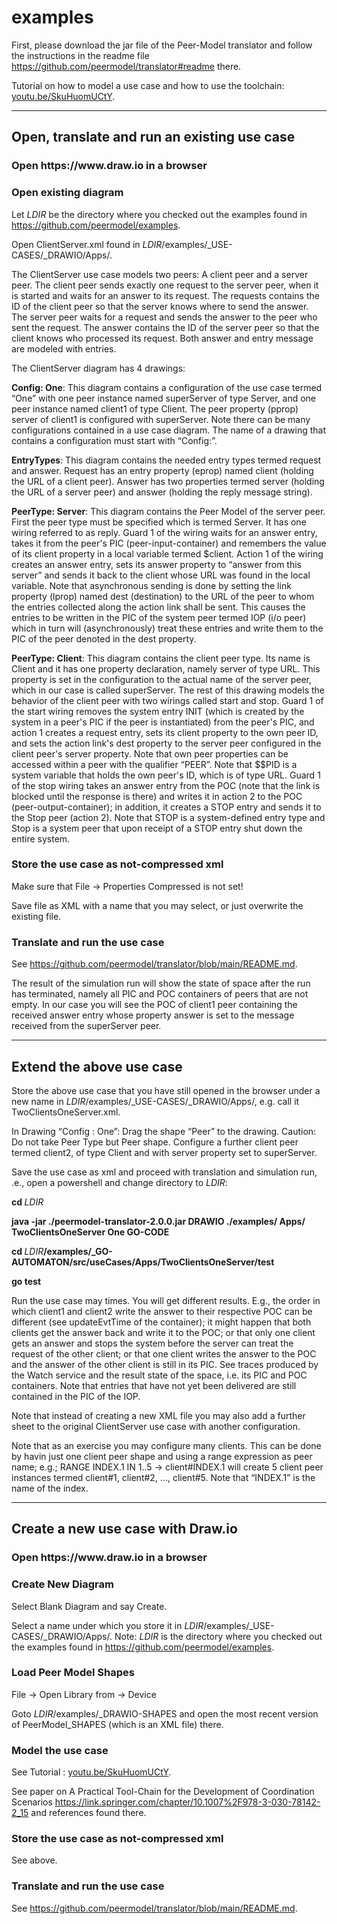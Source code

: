 # examples

First, please download the jar file of the Peer-Model translator and follow the instructions in the readme file  https://github.com/peermodel/translator#readme there.

Tutorial on how to model a use case and how to use the toolchain: <a href="https://youtu.be/SkuHuomUCtY" target="_blank">youtu.be/SkuHuomUCtY</a>.


<hr>

<h2>Open, translate and run an existing use case</h2>

<h3>Open https://www.draw.io in a browser</h3>

<h3>Open existing diagram</h3>

Let <em>LDIR</em> be the directory where you checked out the examples found in https://github.com/peermodel/examples.

Open ClientServer.xml found in <em>LDIR</em>/examples/_USE-CASES/_DRAWIO/Apps/.

The ClientServer use case models two peers: A client peer and a server peer. The client peer sends exactly one request to the server peer, when it is started and waits for an answer to its request. The requests contains the ID of the client peer so that the server knows where to send the answer. The server peer waits for a request and sends the answer to the peer who sent the request. The answer contains the ID of the server peer so that the client knows who processed its request. Both answer and entry message are modeled with entries.

The ClientServer diagram has 4 drawings:

<strong>Config: One</strong>: This diagram contains a configuration of the use case termed &ldquo;One&rdquo; with one peer instance named superServer of type Server, and one peer instance named client1 of type Client. The peer property (pprop) server of client1 is configured with superServer. Note there can be many configurations contained in a use case diagram. The name of a drawing that contains a configuration must start with &ldquo;Config:&rdquo;. 

<strong>EntryTypes</strong>: This diagram contains the needed entry types termed request and answer. Request has an entry property (eprop) named client (holding the URL of a client peer). Answer has two properties termed server (holding the URL of a server peer) and answer (holding the reply message string). 

<strong>PeerType: Server</strong>: This diagram contains the Peer Model of the server peer. First the peer type must be specified which is termed Server. It has one wiring referred to as reply. Guard 1 of the wiring waits for an answer entry, takes it from the peer's PIC (peer-input-container) and remembers the value of its client property in a local variable termed $client. Action 1 of the wiring creates an answer entry, sets its answer property to &ldquo;answer from this server&rdquo; and sends it back to the client whose URL was found in the local variable. Note that asynchronous sending is done by setting the link property (lprop) named dest (destination) to the URL of the peer to whom the entries collected along the action link shall be sent. This causes the entries to be written in the PIC of the system peer termed IOP (i/o peer) which in turn will (asynchronously) treat these entries and write them to the PIC of the peer denoted in the dest property.

<strong>PeerType: Client</strong>: This diagram contains the client peer type. Its name is Client and it has one property declaration, namely server of type URL. This property is set in the configuration to the actual name of the server peer, which in our case is called superServer. The rest of this drawing models the behavior of the client peer with two wirings called start and stop. Guard 1 of the start wiring removes the system entry INIT (which is created by the system in a peer's PIC if the peer is instantiated) from the peer's PIC, and action 1 creates a request entry, sets its client property to the own peer ID, and sets the action link's dest property to the server peer configured in the client peer's server property. Note that own peer properties can be accessed within a peer with the qualifier &ldquo;PEER&rdquo;. Note that $$PID is a system variable that holds the own peer's ID, which is of type URL. Guard 1 of the stop wiring takes an answer entry from the POC (note that the link is blocked until the response is there) and writes it in action 2 to the POC (peer-output-container); in addition, it creates a STOP entry and sends it to the Stop peer (action 2). Note that STOP is a system-defined entry type and Stop is a system peer that upon receipt of a STOP entry shut down the entire system.

<h3>Store the use case as not-compressed xml</h3>

Make sure that File -> Properties Compressed is not set!

Save file as XML with a name that you may select, or just overwrite the existing file.


<h3>Translate and run the use case</h3>

See https://github.com/peermodel/translator/blob/main/README.md.

The result of the simulation run will show the state of space after the run has terminated, namely all PIC and POC containers of peers that are not empty. In our case you will see the POC of client1 peer containing the received answer entry whose property answer is set to the message received from the superServer peer.


<hr>

<h2>Extend the above use case</h2>

Store the above use case that you have still opened in the browser under a new name in <em>LDIR</em>/examples/_USE-CASES/_DRAWIO/Apps/, e.g. call it TwoClientsOneServer.xml.

In Drawing &ldquo;Config : One&rdquo;: Drag the shape &ldquo;Peer&rdquo; to the drawing. Caution: Do not take Peer Type but Peer shape. Configure a further client peer termed client2, of type Client and with server property set to superServer.

Save the use case as xml and proceed with translation and simulation run, .e., open a powershell and change directory to <em>LDIR</em>:

  <b>cd </b><em>LDIR</em>

  <b>java -jar ./peermodel-translator-2.0.0.jar DRAWIO ./examples/ Apps/ TwoClientsOneServer One GO-CODE</b>

  <b>cd </b><em>LDIR</em><b>/examples/_GO-AUTOMATON/src/useCases/Apps/TwoClientsOneServer/test</b>
  
  <b>go test</b>
  
  Run the use case may times. You will get different results. E.g., the order in which client1 and client2 write the answer to their respective POC can be different (see updateEvtTime of the container); it might happen that both clients get the answer back and write it to the POC; or that only one client gets an answer and stops the system before the server can treat the request of the other client; or that one client writes the answer to the POC and the answer of the other client is still in its PIC. See traces produced by the Watch service and the result state of the space, i.e. its PIC and POC containers. Note that entries that have not yet been delivered are still contained in the PIC of the IOP.

Note that instead of creating a new XML file you may also add a further sheet to the original ClientServer use case with another configuration.

Note that as an exercise you may configure many clients. This can be done by havin just one client peer shape and using a range expression as peer name; e.g.; RANGE INDEX.1 IN 1..5 -> client#INDEX.1 will create 5 client peer instances termed client#1, client#2, ..., client#5. Note that &ldquo;INDEX.1&rdquo; is the name of the index.

 

<hr>

<h2>Create a new use case with Draw.io</h2>

<h3>Open https://www.draw.io in a browser</h3>

<h3>Create New Diagram</h3>

Select Blank Diagram and say Create.

Select a name under which you store it in <em>LDIR</em>/examples/_USE-CASES/_DRAWIO/Apps/. Note: <em>LDIR</em> is the directory where you checked out the examples found in https://github.com/peermodel/examples.

<h3>Load Peer Model Shapes</h3>

File -> Open Library from -> Device

Goto <em>LDIR</em>/examples/_DRAWIO-SHAPES and open the most recent version of PeerModel_SHAPES (which is an XML file) there.

<h3>Model the use case</h3>

See Tutorial : <a href="https://youtu.be/SkuHuomUCtY" target="_blank">youtu.be/SkuHuomUCtY</a>.

See paper on A Practical Tool-Chain for the Development of Coordination Scenarios https://link.springer.com/chapter/10.1007%2F978-3-030-78142-2_15 and references found there.

<h3>Store the use case as not-compressed xml</h3>

See above.

<h3>Translate and run the use case</h3>

See https://github.com/peermodel/translator/blob/main/README.md.

